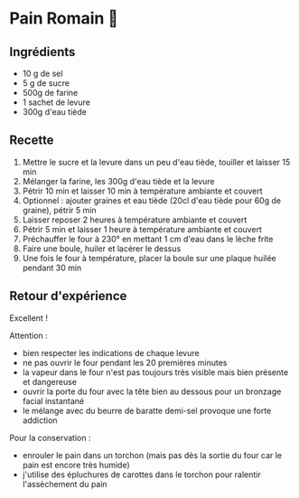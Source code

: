 # Pain Romain 🍞

## Ingrédients

- 10 g de sel
- 5 g de sucre
- 500g de farine
- 1 sachet de levure
- 300g d'eau tiède

## Recette

1. Mettre le sucre et la levure dans un peu d'eau tiède, touiller et laisser 15 min
2. Mélanger la farine, les 300g d'eau tiède et la levure
3. Pétrir 10 min et laisser 10 min à température ambiante et couvert
4. Optionnel : ajouter graines et eau tiède (20cl d'eau tiède pour 60g de graine), pétrir 5 min
5. Laisser reposer 2 heures à température ambiante et couvert
6. Pétrir 5 min et laisser 1 heure à température ambiante et couvert
7. Préchauffer le four à 230° en mettant 1 cm d'eau dans le lèche frite
8. Faire une boule, huiler et lacérer le dessus
9. Une fois le four à température, placer la boule sur une plaque huilée pendant 30 min

## Retour d'expérience

Excellent !

Attention :

- bien respecter les indications de chaque levure
- ne pas ouvrir le four pendant les 20 premières minutes
- la vapeur dans le four n'est pas toujours très visible mais bien présente et dangereuse
- ouvrir la porte du four avec la tête bien au dessous pour un bronzage facial instantané
- le mélange avec du beurre de baratte demi-sel provoque une forte addiction

Pour la conservation :

- enrouler le pain dans un torchon (mais pas dès la sortie du four car le pain est encore très humide)
- j'utilise des épluchures de carottes dans le torchon pour ralentir l'assèchement du pain
  